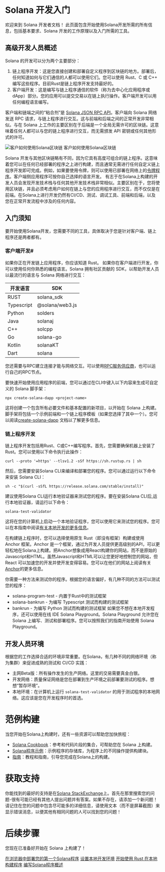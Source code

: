 # Solana 开发入门
欢迎来到 Solana 开发者文档！
此页面包含开始使用Solana开发所需的所有信息，包括基本要求、Solana 开发的工作原理以及入门所需的工具。

## 高级开发人员概述
Solana 的开发可以分为两个主要部分：
1. 链上程序开发：这是您直接创建和部署自定义程序到区块链的地方。部署后，任何知道如何与它们通信的人都可以使用它们。您可以使用 Rust、C 或 C++ 编写这些程序。目前Rust是链上程序开发支持最好的。
2. 客户端开发：这是编写与链上程序通信的软件（称为去中心化应用程序或 dApp）部分。您的应用可以提交交易以在链上执行操作。客户端开发可以用任何编程语言编写。

客户端和链端之间的“粘合剂”是 [Solana JSON RPC API](https://solana.com/docs/rpc)。客户端向 Solana 网络发送 RPC 请求，与链上程序进行交互。这与前端和后端之间的正常开发非常相似。与在 Solana 上工作的主要区别在于后端是一个全局无需许可的区块链。这意味着任何人都可以与您的链上程序进行交互，而无需颁发 API 密钥或任何其他形式的许可。

![客户如何使用Solana区块链](https://solana-developer-content.vercel.app/assets/docs/intro/developer_flow.png)
客户如何使用Solana区块链

Solana 开发与其他区块链略有不同，因为它具有高度可组合的链上程序。这意味着您可以在任何已经部署的程序之上进行构建，而且通常无需进行任何自定义链上程序开发即可完成。例如，如果要使用令牌，则可以使用已部署在网络上的[令牌程序](https://solana.com/docs/core/tokens)。客户端侧应用程序可按你自己选择的语言开发。
有志于在Solana上构建的开发人员会发现开发技术栈与任何其他开发技术栈非常相似。主要区别在于，您将使用区块链，并且必须考虑用户如何在链上与您的应用程序进行交互，而不仅仅是在前端。在Solana上进行开发仍然有CI/CD、测试、调试工具、前端和后端，以及您在正常开发流程中涉及的任何内容。

## 入门须知
要开始使用Solana开发，您需要不同的工具，具体取决于您是针对客户端、链上程序还是两者都有。

### 客户端开发#
如果你正在开发链上应用程序，你应该知道 Rust。
如果你在客户端进行开发，你可以使用任何你熟悉的编程语言。Solana 拥有社区贡献的 SDK，以帮助开发人员以最流行的语言与 Solana 网络进行交互：

| 开发语言   | SDK   |  
|--------|----------| 
| RUST | solana_sdk  |
| Typescript | @solana/web3.js |
| Python | solders |
| Java | solanaj |
| C++ | solcpp |
| Go | solana-go |
| Kotlin | solanaKT |
| Dart | solana |

您还需要与RPC建立连接才能与网络交互。可以使用[RPC服务供应商](https://solana.com/rpc)，也可以运行自己的RPC节点。

要快速开始使用应用程序的前端，您可以通过在CLI中键入以下内容来生成可自定义的 Solana 脚手架：

```npx create-solana-dapp <project-name>```

这将创建一个包含所有必要文件和基本配置的新项目，以开始在 Solana 上构建。脚手架将包括一个示例前端和一个链上程序模板（如果您选择了其中一个）。您可以阅读[create-solana-dapp](https://github.com/solana-developers/create-solana-dapp?tab=readme-ov-file#create-solana-dapp) 文档以了解更多信息。

### 链上程序开发
链上程序开发包括用Rust、C或C++编写程序。首先，您需要确保机器上安装了 Rust。您可以使用以下命令执行此操作：

```curl --proto '=https' --tlsv1.2 -sSf https://sh.rustup.rs | sh```

然后，您需要安装Solana CLI来编译和部署您的程序。您可以通过运行以下命令来安装 Solana CLI：

```sh -c "$(curl -sSfL https://release.solana.com/stable/install)" ```

建议使用Solana CLI运行本地验证器来测试您的程序。要在安装Solana CLI后,运行本地验证器，请运行以下命令：

```solana-test-validator```

这将在您的计算机上启动一个本地验证程序，您可以使用它来测试您的程序。您可以在本指南中阅读[有关本地开发的更多信息](https://solana.com/developers/guides/getstarted/setup-local-development)。

在构建链上程序时，您可以选择使用原生 Rust（即没有框架）构建或使用 Anchor 框架。Anchor 是一个框架，通过为开发人员提供更高级别的API，可以更轻松地在Solana上构建。把Anchor想象成用React构建你的网站，而不是原始的Javascript和HTML。虽然Javascript和HTML可以让您更好地控制您的网站，但 React 可以加速您的开发并使开发变得容易。您可以在他们的网站上阅读有关[Anchor](https://www.anchor-lang.com/)的更多信息。

你需要一种方法来测试你的程序。根据您的语言偏好，有几种不同的方法可以测试您的程序：
- solana-program-test - 内置于Rust中的测试框架
- solana-bankrun - 为编写 Typescript 测试而构建的测试框架
- bankrun - 为编写 Python 测试而构建的测试框架
如果您不想在本地开发程序，还可以使用在线 IDE Solana Playground。Solana Playground 允许您在 Solana 上编写、测试和部署程序。您可以按照我们的指南开始使用 Solana Playground。

## 开发人员环境
根据您的工作选择合适的环境非常重要。在Solana，有几种不同的网络环境（称为集群）来促进成熟的测试和 CI/CD 实践：

- 主网Beta版：所有操作发生的生产网络。这里的交易需要真金白银。
- 开发网络：质量保证网络是您在部署到生产环境之前部署要测试的程序。想想“暂存环境”。
- 本地环境：在计算机上运行 `solana-test-validator` 的用于测试程序的本地网络。这应该是您在开发程序时的首选。

# 范例构建
当您开始在Solana上构建时，还有一些资源可以帮助您加快旅程：

- [Solana Cookbook](https://solana.com/developers/cookbook)：参考和代码片段的集合，可帮助您在 Solana 上构建。
- [Solana程序示例](https://github.com/solana-developers/program-examples)：示例程序的存储库，为程序上的不同操作提供构建块。
- [指南](https://solana.com/developers/guides)：教程和指南，引导您完成在Solana上的构建。

# 获取支持
你能找到的最好的支持是在[Solana StackExchange](https://solana.stackexchange.com/)上。首先在那里搜索您的问题-很有可能已经有其他人提出问题并有答案。如果不存在，请添加一个新问题！请记住在您的问题中包含尽可能多的详细信息，请使用文本（而不是屏幕截图）来显示错误消息，以便其他有相同问题的人可以找到您的问题！

# 后续步骤
您现在已准备好开始在 Solana 上构建了！

[在浏览器中部署您的第一个Solana程序](https://solana.com/developers/guides/getstarted/hello-world-in-your-browser)
[设置本地开发环境](https://solana.com/developers/guides/getstarted/setup-local-development)
[开始使用 Rust 在本地构建程序](https://solana.com/developers/guides/getstarted/local-rust-hello-world)
[编写Solana程序概述](https://solana.com/docs/programs)
